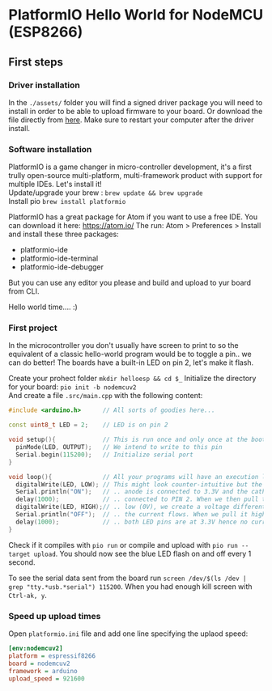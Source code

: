 # PlatformIO Hello World for NodeMCU (ESP8266)

## First steps

### Driver installation
In the `./assets/` folder you will find a signed driver package you will need to install in order to be able to upload firmware to your board.
Or download the file directly from [here](https://github.com/fuho/pio-sup/raw/master/assets/CH34x_Install_V1.4.pkg).
Make sure to restart your computer after the driver install.

### Software installation
PlatformIO is a game changer in micro-controller development, it's a first trully open-source multi-platform, multi-framework product with support for multiple IDEs. Let's install it!  
Update/upgrade your brew : `brew update && brew upgrade`  
Install pio `brew install platformio`


PlatformIO has a great package for Atom if you want to use a free IDE. You can download it here: https://atom.io/
The run: Atom > Preferences > Install and install these three packages:
 - platformio-ide
 - platformio-ide-terminal
 - platformio-ide-debugger

 But you can use any editor you please and build and upload to yur board from CLI.

 Hello world time.... :)

### First project
In the microcontroller you don't usually have screen to print to so the equivalent of a classic hello-world program would be to toggle a pin.. we can do better! The boards have a built-in LED on pin 2, let's make it flash.  

Create your prohect folder `mkdir helloesp && cd $_`
Initialize the directory for your board: `pio init -b nodemcuv2`  
And create a file `.src/main.cpp` with the following content:
```cpp
#include <arduino.h>      // All sorts of goodies here...

const uint8_t LED = 2;    // LED is on pin 2

void setup(){             // This is run once and only once at the boot
  pinMode(LED, OUTPUT);   // We intend to write to this pin
  Serial.begin(115200);   // Initialize serial port
}

void loop(){              // All your programs will have an execution loop
  digitalWrite(LED, LOW); // This might look counter-intuitive but the LED ..
  Serial.println("ON");   // .. anode is connected to 3.3V and the cathode is..
  delay(1000);            // .. connected to PIN 2. When we then pull the pin ..
  digitalWrite(LED, HIGH);// .. low (0V), we create a voltage differential and ..
  Serial.println("OFF");  // .. the current flows. When we pull it high (3.3V) ..
  delay(1000);            // .. both LED pins are at 3.3V hence no current flow.
}
```
Check if it compiles with `pio run` or compile and upload with `pio run --target upload`.
You should now see the blue LED flash on and off every 1 second.

To see the serial data sent from the board run `screen /dev/$(ls /dev | grep "tty.*usb.*serial") 115200`. When you had enough kill screen with `Ctrl-ak, y`.

### Speed up upload times
Open `platformio.ini` file and add one line specifying the uplaod speed:
```ini
[env:nodemcuv2]
platform = espressif8266
board = nodemcuv2
framework = arduino
upload_speed = 921600
```
